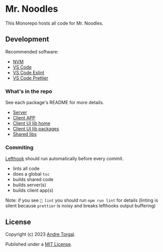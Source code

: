 # Mr. Noodles

This Monorepo hosts all code for Mr. Noodles.

## Development

Recommended software:

- [NVM](https://github.com/nvm-sh/nvm)
- [VS Code](https://code.visualstudio.com/)
- [VS Code Eslint](https://marketplace.visualstudio.com/items?itemName=dbaeumer.vscode-eslint)
- [VS Code Prettier](https://marketplace.visualstudio.com/items?itemName=esbenp.prettier-vscode)

### What's in the repo

See each package's README for more details.

- [Server](./packages/server/README.md)
- [Client APP](./packages/client/apps/app-noodles-gallery/README.md)
- [Client UI lib home](./packages/client/apps/app-ui-system/README.md)
- [Client UI lib packages](./packages/client/libs/)
- [Shared libs](./packages/shared/types/README.md)

### Commiting

[Lefthook](https://evilmartians.com/chronicles/lefthook-knock-your-teams-code-back-into-shape) should run automatically before every commit.

- lints all code
- does a global `tsc`
- builds shared code
- builds server(s)
- builds client app(s)

Note: if you see `🥊 lint` you should run `npm run lint` for details (linting is silent because `prettier` is noisy and breaks lefthooks output buffering)

## License

Copyright (c) 2023 [Andre Torgal](https://andretorgal.com/).

Published under a [MIT License](https://andrezero.mit-license.org/2023).
